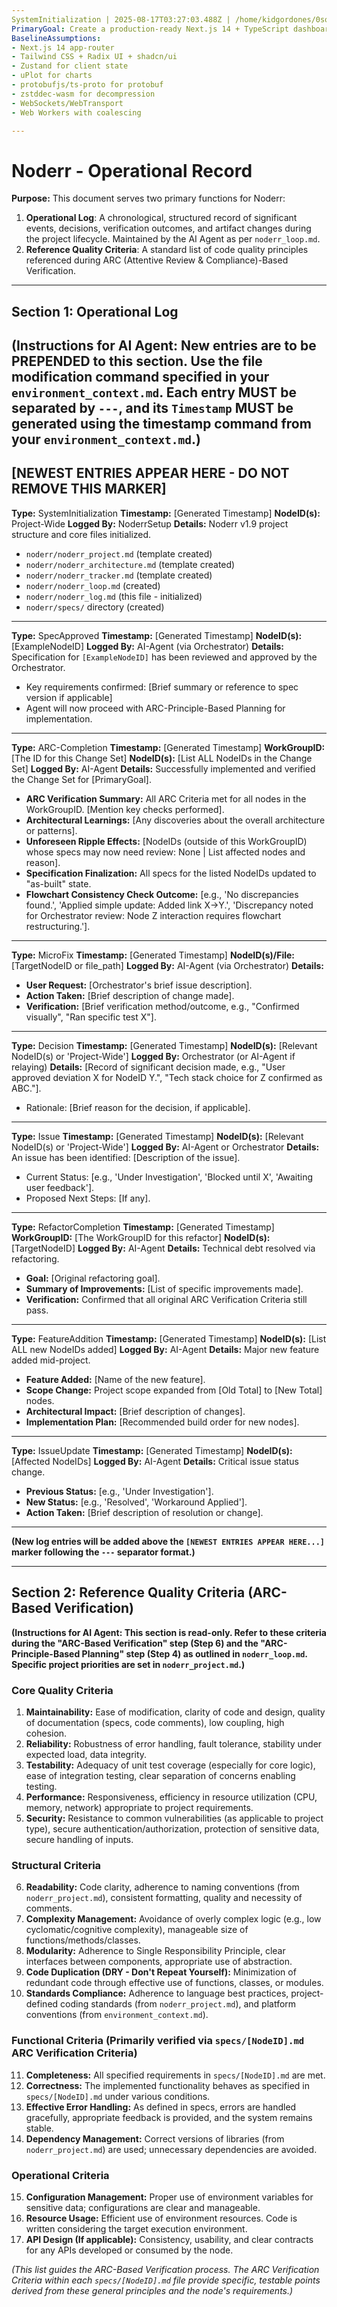 ```yaml
---
SystemInitialization | 2025-08-17T03:27:03.488Z | /home/kidgordones/0solana/solana2
PrimaryGoal: Create a production-ready Next.js 14 + TypeScript dashboard in `/home/kidgordones/0solana/solana2/frontend2` that connects to FastAPI + Kafka/ClickHouse/Redis using protobuf-first binary real-time streams (WS/WebTransport), worker-based decoding, zstd (WASM) decompression, and provides operator controls for arbitrage and MEV sandwich modules, datasets, model training/hot-reload, routing/bandit tuning, and SLO guardrails. Target 60 FPS rendering with minimal main-thread CPU, virtualized tables, uPlot charts, and role-guarded actions.
BaselineAssumptions:
- Next.js 14 app-router
- Tailwind CSS + Radix UI + shadcn/ui
- Zustand for client state
- uPlot for charts
- protobufjs/ts-proto for protobuf
- zstddec-wasm for decompression
- WebSockets/WebTransport
- Web Workers with coalescing

---
```

# Noderr - Operational Record

**Purpose:** This document serves two primary functions for Noderr:
1.  **Operational Log**: A chronological, structured record of significant events, decisions, verification outcomes, and artifact changes during the project lifecycle. Maintained by the AI Agent as per `noderr_loop.md`.
2.  **Reference Quality Criteria**: A standard list of code quality principles referenced during ARC (Attentive Review & Compliance)-Based Verification.

---

## Section 1: Operational Log

**(Instructions for AI Agent: New entries are to be PREPENDED to this section. Use the file modification command specified in your `environment_context.md`. Each entry MUST be separated by `---`, and its `Timestamp` MUST be generated using the timestamp command from your `environment_context.md`.)**
---
**[NEWEST ENTRIES APPEAR HERE - DO NOT REMOVE THIS MARKER]**
---
**Type:** SystemInitialization
**Timestamp:** [Generated Timestamp]
**NodeID(s):** Project-Wide
**Logged By:** NoderrSetup
**Details:**
Noderr v1.9 project structure and core files initialized.
- `noderr/noderr_project.md` (template created)
- `noderr/noderr_architecture.md` (template created)
- `noderr/noderr_tracker.md` (template created)
- `noderr/noderr_loop.md` (created)
- `noderr/noderr_log.md` (this file - initialized)
- `noderr/specs/` directory (created)
---
**Type:** SpecApproved
**Timestamp:** [Generated Timestamp]
**NodeID(s):** [ExampleNodeID]
**Logged By:** AI-Agent (via Orchestrator)
**Details:**
Specification for `[ExampleNodeID]` has been reviewed and approved by the Orchestrator.
- Key requirements confirmed: [Brief summary or reference to spec version if applicable]
- Agent will now proceed with ARC-Principle-Based Planning for implementation.
---
**Type:** ARC-Completion
**Timestamp:** [Generated Timestamp]
**WorkGroupID:** [The ID for this Change Set]
**NodeID(s):** [List ALL NodeIDs in the Change Set]
**Logged By:** AI-Agent
**Details:**
Successfully implemented and verified the Change Set for [PrimaryGoal].
- **ARC Verification Summary:** All ARC Criteria met for all nodes in the WorkGroupID. [Mention key checks performed].
- **Architectural Learnings:** [Any discoveries about the overall architecture or patterns].
- **Unforeseen Ripple Effects:** [NodeIDs (outside of this WorkGroupID) whose specs may now need review: None | List affected nodes and reason].
- **Specification Finalization:** All specs for the listed NodeIDs updated to "as-built" state.
- **Flowchart Consistency Check Outcome:** [e.g., 'No discrepancies found.', 'Applied simple update: Added link X->Y.', 'Discrepancy noted for Orchestrator review: Node Z interaction requires flowchart restructuring.'].
---
**Type:** MicroFix
**Timestamp:** [Generated Timestamp]
**NodeID(s)/File:** [TargetNodeID or file_path]
**Logged By:** AI-Agent (via Orchestrator)
**Details:**
- **User Request:** [Orchestrator's brief issue description].
- **Action Taken:** [Brief description of change made].
- **Verification:** [Brief verification method/outcome, e.g., "Confirmed visually", "Ran specific test X"].
---
**Type:** Decision
**Timestamp:** [Generated Timestamp]
**NodeID(s):** [Relevant NodeID(s) or 'Project-Wide']
**Logged By:** Orchestrator (or AI-Agent if relaying)
**Details:**
[Record of significant decision made, e.g., "User approved deviation X for NodeID Y.", "Tech stack choice for Z confirmed as ABC."].
- Rationale: [Brief reason for the decision, if applicable].
---
**Type:** Issue
**Timestamp:** [Generated Timestamp]
**NodeID(s):** [Relevant NodeID(s) or 'Project-Wide']
**Logged By:** AI-Agent or Orchestrator
**Details:**
An issue has been identified: [Description of the issue].
- Current Status: [e.g., 'Under Investigation', 'Blocked until X', 'Awaiting user feedback'].
- Proposed Next Steps: [If any].
---
**Type:** RefactorCompletion
**Timestamp:** [Generated Timestamp]
**WorkGroupID:** [The WorkGroupID for this refactor]
**NodeID(s):** [TargetNodeID]
**Logged By:** AI-Agent
**Details:**
Technical debt resolved via refactoring.
- **Goal:** [Original refactoring goal].
- **Summary of Improvements:** [List of specific improvements made].
- **Verification:** Confirmed that all original ARC Verification Criteria still pass.
---
**Type:** FeatureAddition
**Timestamp:** [Generated Timestamp]
**NodeID(s):** [List ALL new NodeIDs added]
**Logged By:** AI-Agent
**Details:**
Major new feature added mid-project.
- **Feature Added:** [Name of the new feature].
- **Scope Change:** Project scope expanded from [Old Total] to [New Total] nodes.
- **Architectural Impact:** [Brief description of changes].
- **Implementation Plan:** [Recommended build order for new nodes].
---
**Type:** IssueUpdate
**Timestamp:** [Generated Timestamp]
**NodeID(s):** [Affected NodeIDs]
**Logged By:** AI-Agent
**Details:**
Critical issue status change.
- **Previous Status:** [e.g., 'Under Investigation'].
- **New Status:** [e.g., 'Resolved', 'Workaround Applied'].
- **Action Taken:** [Brief description of resolution or change].
---

**(New log entries will be added above the `[NEWEST ENTRIES APPEAR HERE...]` marker following the `---` separator format.)**

---

## Section 2: Reference Quality Criteria (ARC-Based Verification)

**(Instructions for AI Agent: This section is read-only. Refer to these criteria during the "ARC-Based Verification" step (Step 6) and the "ARC-Principle-Based Planning" step (Step 4) as outlined in `noderr_loop.md`. Specific project priorities are set in `noderr_project.md`.)**

### Core Quality Criteria
1.  **Maintainability:** Ease of modification, clarity of code and design, quality of documentation (specs, code comments), low coupling, high cohesion.
2.  **Reliability:** Robustness of error handling, fault tolerance, stability under expected load, data integrity.
3.  **Testability:** Adequacy of unit test coverage (especially for core logic), ease of integration testing, clear separation of concerns enabling testing.
4.  **Performance:** Responsiveness, efficiency in resource utilization (CPU, memory, network) appropriate to project requirements.
5.  **Security:** Resistance to common vulnerabilities (as applicable to project type), secure authentication/authorization, protection of sensitive data, secure handling of inputs.

### Structural Criteria
6.  **Readability:** Code clarity, adherence to naming conventions (from `noderr_project.md`), consistent formatting, quality and necessity of comments.
7.  **Complexity Management:** Avoidance of overly complex logic (e.g., low cyclomatic/cognitive complexity), manageable size of functions/methods/classes.
8.  **Modularity:** Adherence to Single Responsibility Principle, clear interfaces between components, appropriate use of abstraction.
9.  **Code Duplication (DRY - Don't Repeat Yourself):** Minimization of redundant code through effective use of functions, classes, or modules.
10. **Standards Compliance:** Adherence to language best practices, project-defined coding standards (from `noderr_project.md`), and platform conventions (from `environment_context.md`).

### Functional Criteria (Primarily verified via `specs/[NodeID].md` ARC Verification Criteria)
11. **Completeness:** All specified requirements in `specs/[NodeID].md` are met.
12. **Correctness:** The implemented functionality behaves as specified in `specs/[NodeID].md` under various conditions.
13. **Effective Error Handling:** As defined in specs, errors are handled gracefully, appropriate feedback is provided, and the system remains stable.
14. **Dependency Management:** Correct versions of libraries (from `noderr_project.md`) are used; unnecessary dependencies are avoided.

### Operational Criteria
15. **Configuration Management:** Proper use of environment variables for sensitive data; configurations are clear and manageable.
16. **Resource Usage:** Efficient use of environment resources. Code is written considering the target execution environment.
17. **API Design (If applicable):** Consistency, usability, and clear contracts for any APIs developed or consumed by the node.

*(This list guides the ARC-Based Verification process. The ARC Verification Criteria within each `specs/[NodeID].md` file provide specific, testable points derived from these general principles and the node's requirements.)*
